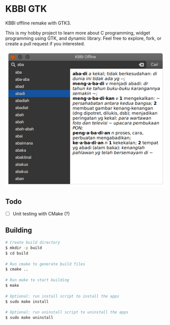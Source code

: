 # KBBI GTK

KBBI offline remake with GTK3.

This is my hobby project to learn more about C programming, widget programming using GTK, and dynamic library. Feel free to explore, fork, or create a pull request if you interested.

![Alt text](./assets/screenshots/screenshot_1.png "KBBI Offline")

## Todo

- [ ] Unit testing with CMake (?)

## Building

```sh
# Create build directory
$ mkdir -p build
$ cd build

# Run cmake to generate build files
$ cmake ..

# Run make to start building
$ make

# Optional: run install script to install the apps
$ sudo make install

# Optional: run uninstall script to uninstall the apps
$ sudo make uninstall

```
